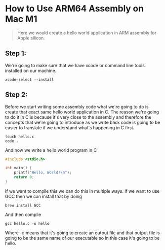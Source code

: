 # How to Use ARM64 Assembly on Mac M1

> Here we would create a hello world application in ARM assembly for Apple silicon.

## Step 1:

We're going to make sure that we have xcode or command line tools installed on our machine.

```Shell
xcode-select --install
```

## Step 2:

Before we start writing some assembly code what we're going to do is create that exact same hello world application in C. The reason we're going to do it in C is because it's very close to the assembly and therefore the concepts that we're going to introduce as we write back code is going to be easier to translate if we understand what's happening in C first.

```Shell
touch hello.c
code .

```

And now we write a hello world program in C

```C
#include <stdio.h>

int main() {
    printf("Hello, World!\n");
    return 0;
}

```

If we want to compile this we can do this in multiple ways. If we want to use GCC then we can install that by doing

```Shell
brew install GCC
```

And then compile

```Shell
gcc hello.c -o hello
```

Where -o means that it's going to create an output file and that output file is going to be the same name of our executable so in this case it's going to be hello.
